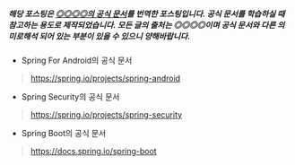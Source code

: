 ##### 해당 포스팅은 [◎◎◎◎의 공식 문서](link)를 번역한 포스팅입니다. 공식 문서를 학습하실 때 참고하는 용도로 제작되었습니다. 모든 글의 출처는 ◎◎◎◎이며 공식 문서와 다른 의미로해석 되어 있는 부분이 있을 수 있으니 양해바랍니다.

- Spring For Android의 공식 문서
> https://spring.io/projects/spring-android

- Spring Security의 공식 문서
> https://spring.io/projects/spring-security

- Spring Boot의 공식 문서
> https://docs.spring.io/spring-boot
